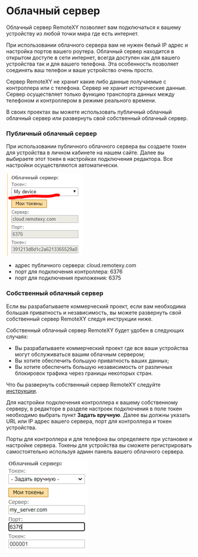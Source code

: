 # Облачный сервер

Облачный сервер RemoteXY позволяет вам подключаться к вашему устройству из любой точки мира где есть интернет. 

При использовании облачного сервера вам не нужен белый IP адрес и настройка портов вашего роутера. Облачный сервер находится в открытом доступе в сети интернет, всегда доступен как для вашего устройства так и для вашего телефона. Эта особенность позволяет соединять ваш телефон и ваше устройство очень просто.

Сервер RemoteXY не хранит какие либо данные получаемые с контроллера или с телефона. Сервер не хранит исторические данные. Сервер осуществляет только функцию транспорта данных между телефоном и контроллером в режиме реального времени.

В своих проектах вы можете использовать публичный облачный облачный сервер или развернуть свой собственный облачный сервер. 

### Публичный облачный сервер

При использовании публичного облачного сервера вы создаете токен для устройства в личном кабинете на нашем сайте. Далее вы выбираете этот токен в настройках подключения редактора. Все настройки осуществляются автоматически. 

![ru_01](ru_01.png)

- адрес публичного сервера: cloud.remotexy.com
- порт для подключения контроллера: 6376
- порт для подключения приложения: 6375

### Собственный облачный сервер

Если вы разрабатываете коммерческий проект, если вам необходима большая приватность и независимость, вы можете развернуть свой собственный сервер RemoteXY следуя инструкции ниже.

Собственный облачный сервер RemoteXY будет удобен в следующих случаях:

- Вы разрабатываете коммерческий проект где все ваши устройства могут обслуживаться вашим облачным сервером;
- Вы хотите обеспечить большую приватность ваших данных;
- Вы хотите обеспечить большую независимость от различных блокировок трафика через границы некоторых стран.

Что бы развернуть собственный сервер RemoteXY следуйте [инструкции](https://remotexy.com/en/help/cloud/mycloud/).

Для настройки подключения контроллера к вашему собственному серверу, в редакторе в разделе настроек подключения в поле токен необходимо выбрать пункт **Задать вручную**. Далее вы должны указать URL или IP адрес вашего сервера, порт для контроллера и токен устройства. 

Порты для контроллера и для телефона вы определяете при установке и настройке сервера. Токены для устройства вы сможете регистрировать самостоятельно используя админ панель вашего облачного сервера.

![ru_02](ru_02.png)
